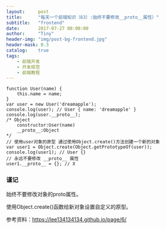 ```yaml
---
layout:     post
title:      "每天一个前端知识（63）:始终不要修改__proto__属性）"
subtitle:   "frontend"
date:       2017-07-27 00:00:00
author:     "Tiny"
header-img: "img/post-bg-frontend.jpg"
header-mask: 0.3
catalog:    true
tags:
    - 前端开发
    - 开发规范
    - 前端教程
---
```


    function User(name) {
        this.name = name;
    }
    var user = new User('dreamapple');
    console.log(user); // User { name: 'dreamapple' }
    console.log(user.__proto__);
    /* Object
        constructor:User(name)
        __proto__:Object
    */
    // 使用user对象的原型 通过使用Object.create()方法创建一个新的对象
    var user1 = Object.create(Object.getPrototypeOf(user));
    console.log(user1); // User {}
    // 永远不要修改 __proto__ 属性
    user1.__proto__ = {}; // X

### 谨记

始终不要修改对象的proto属性。

使用Object.create()函数给新对象设置自定义的原型。

参考资料：https://lee134134134.github.io/page/6/



